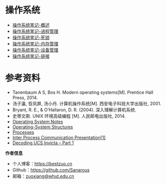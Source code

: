 # 操作系统

- [操作系统笔记-概述](操作系统-概述)
- [操作系统笔记-进程管理](操作系统-进程管理)
- [操作系统笔记-死锁](操作系统-死锁)
- [操作系统笔记-内存管理](操作系统-内存管理)
- [操作系统笔记-设备管理](操作系统-设备管理)
- [操作系统笔记-链接](操作系统-链接)

# 参考资料

- Tanenbaum A S, Bos H. Modern operating systems[M]. Prentice Hall Press, 2014.
- 汤子瀛, 哲凤屏, 汤小丹. 计算机操作系统[M]. 西安电子科技大学出版社, 2001.
- Bryant, R. E., & O’Hallaron, D. R. (2004). 深入理解计算机系统.
- 史蒂文斯. UNIX 环境高级编程 [M]. 人民邮电出版社, 2014.
- [Operating System Notes](https://applied-programming.github.io/Operating-Systems-Notes/)
- [Operating-System Structures](https://www.cs.uic.edu/\~jbell/CourseNotes/OperatingSystems/2_Structures.html)
- [Processes](http://cse.csusb.edu/tongyu/courses/cs460/notes/process.php)
- [Inter Process Communication Presentation[1]](https://www.slideshare.net/rkolahalam/inter-process-communication-presentation1)
- [Decoding UCS Invicta – Part 1](https://blogs.cisco.com/datacenter/decoding-ucs-invicta-part-1)


**作者信息**
* 个人博客：https://bestzuo.cn
* Github：https://github.com/Sanarous
* 邮箱：zuoxiang@whut.edu.cn